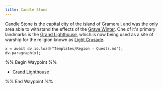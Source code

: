 ```yaml
---
title: Candle Stone
---
```


Candle Stone is the capital city of the island of [Gramerai](../Gramerai.md), and was the only area able to withstand the effects of the [Grave Winter](../../../../../Events/Grave%20Winter.md). One of it's primary landmarks is the [Grand Lighthouse](Grand%20Lighthouse.md), which is now being used as a site of warship for the religion known as [Light Crusade](../../../../../Groups/Light%20Crusade.md).

````dataviewjs
x = await dv.io.load("Templates/Region - Quests.md");
dv.paragraph(x);
````

%% Begin Waypoint %%

* [Grand Lighthouse](Grand%20Lighthouse.md)

%% End Waypoint %%
